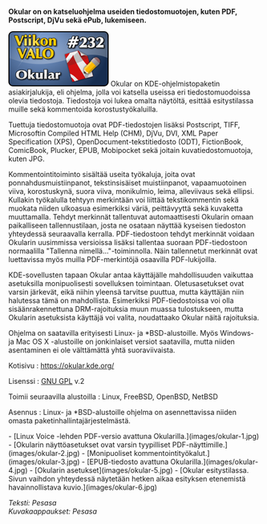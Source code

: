 <!--
Title: Okular
Week: 5x24
Number: 232
Date: 2015/06/27
Pageimage: valo232-okular.png
Tags: Linux,FreeBSD,OpenBSD,NetBSD,Asiakirjat,PDF
-->

**Okular on on katseluohjelma useiden tiedostomuotojen, kuten PDF, Postscript, DjVu sekä ePub, lukemiseen.**

![](images/valo232-okular.png "fig:valo232-okular.png")
Okular on KDE-ohjelmistopaketin asiakirjalukija, eli ohjelma, jolla voi katsella useissa eri tiedostomuodoissa olevia tiedostoja. Tiedostoja voi lukea omalta näytöltä, esittää esitystilassa muille sekä kommentoida korostustyökaluilla.

Tuettuja tiedostomuotoja ovat PDF-tiedostojen lisäksi Postscript, TIFF, Microsoftin Compiled HTML Help (CHM), DjVu, DVI, XML Paper Specification (XPS), OpenDocument-tekstitiedosto (ODT), FictionBook, ComicBook, Plucker, EPUB, Mobipocket sekä joitain kuvatiedostomuotoja, kuten JPG.

Kommentointitoiminto sisältää useita työkaluja, joita ovat ponnahdusmuistiinpanot, tekstinsisäiset muistiinpanot, vapaamuotoinen viiva, korostuskynä, suora viiva, monikulmio, leima, alleviivaus sekä ellipsi. Kullakin työkalulla tehtyyn merkintään voi liittää tekstikommentin sekä muokata niiden ulkoasua esimerkiksi väriä, peittävyyttä sekä kuvaketta muuttamalla. Tehdyt merkinnät tallentuvat automaattisesti Okularin omaan paikalliseen tallennustilaan, josta ne osataan näyttää kyseisen tiedoston yhteydessä seuraavalla kerralla. PDF-tiedostoon tehdyt merkinnät voidaan Okularin uusimmissa versioissa lisäksi tallentaa suoraan PDF-tiedostoon normaalilla "Tallenna nimellä..."-toiminnolla. Näin tallennetut merkinnät ovat luettavissa myös muilla PDF-merkintöjä osaavilla PDF-lukijoilla.

KDE-sovellusten tapaan Okular antaa käyttäjälle mahdollisuuden vaikuttaa asetuksilla monipuolisesti sovelluksen toimintaan. Oletusasetukset ovat varsin järkevät, eikä niihin yleensä tarvitse puuttua, mutta käyttäjän niin halutessa tämä on mahdollista. Esimerkiksi PDF-tiedostoissa voi olla sisäänrakennettuna DRM-rajoituksia muun muassa tulostukseen, mutta Okularin asetuksista käyttäjä voi valita, noudattaako Okular näitä rajoituksia.

Ohjelma on saatavilla erityisesti Linux- ja *BSD-alustoille. Myös Windows- ja Mac OS X -alustoille on jonkinlaiset versiot saatavilla, mutta niiden asentaminen ei ole välttämättä yhtä suoraviivaista.

Kotisivu
:   <https://okular.kde.org/>

Lisenssi
:   [GNU GPL](GNU_GPL) v.2

Toimii seuraavilla alustoilla
:   Linux, FreeBSD, OpenBSD, NetBSD

Asennus
:   Linux- ja *BSD-alustoille ohjelma on asennettavissa niiden omasta paketinhallintajärjestelmästä.

<div class="psgallery" markdown="1">
-   [Linux Voice -lehden PDF-versio avattuna Okularilla.](images/okular-1.jpg)
-   [Okularin näyttöasetukset ovat varsin tyypilliset PDF-näyttimille.](images/okular-2.jpg)
-   [Monipuoliset kommentointityökalut.](images/okular-3.jpg)
-   [EPUB-tiedosto avattuna Okularilla.](images/okular-4.jpg)
-   [Okularin asetukset](images/okular-5.jpg)
-   [Okular esitystilassa. Sivun vaihdon yhteydessä näytetään hetken aikaa esityksen etenemistä havainnollistava kuvio.](images/okular-6.jpg)
</div>

*Teksti: Pesasa* <br />
*Kuvakaappaukset: Pesasa*

